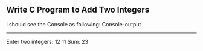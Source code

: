 ## Write C Program to Add Two Integers

i should see the Console as following:
Console-output

---

Enter two integers: 12
11
Sum: 23